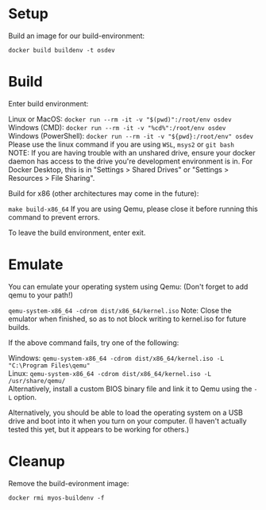 # Setup

Build an image for our build-environment:

    docker build buildenv -t osdev

# Build

Enter build environment:

   Linux or MacOS: `docker run --rm -it -v "$(pwd)":/root/env osdev`<br>
   Windows (CMD): `docker run --rm -it -v "%cd%":/root/env osdev`<br>
   Windows (PowerShell): `docker run --rm -it -v "${pwd}:/root/env" osdev`<br>
   Please use the linux command if you are using `WSL`, `msys2` or `git bash`<br>
   NOTE: If you are having trouble with an unshared drive, ensure your docker daemon has access to the drive you're development environment is in. For Docker Desktop, this is in "Settings > Shared Drives" or "Settings > Resources > File Sharing".

Build for x86 (other architectures may come in the future):

   `make build-x86_64`
   If you are using Qemu, please close it before running this command to prevent errors.

To leave the build environment, enter exit.

# Emulate

You can emulate your operating system using Qemu: (Don't forget to add qemu to your path!)

   `qemu-system-x86_64 -cdrom dist/x86_64/kernel.iso`
   Note: Close the emulator when finished, so as to not block writing to kernel.iso for future builds.

If the above command fails, try one of the following:

   Windows: `qemu-system-x86_64 -cdrom dist/x86_64/kernel.iso -L "C:\Program Files\qemu"`<br>
   Linux: `qemu-system-x86_64 -cdrom dist/x86_64/kernel.iso -L /usr/share/qemu/`<br>
   Alternatively, install a custom BIOS binary file and link it to Qemu using the `-L` option.<br>

Alternatively, you should be able to load the operating system on a USB drive and boot into it when you turn on your computer. (I haven't actually tested this yet, but it appears to be working for others.)

# Cleanup

Remove the build-evironment image:

   `docker rmi myos-buildenv -f`
